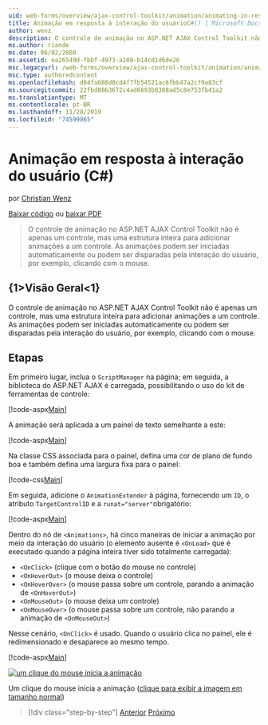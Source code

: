 ```yaml
---
uid: web-forms/overview/ajax-control-toolkit/animation/animating-in-response-to-user-interaction-cs
title: Animação em resposta à interação do usuárioC#() | Microsoft Docs
author: wenz
description: O controle de animação no ASP.NET AJAX Control Toolkit não é apenas um controle, mas uma estrutura inteira para adicionar animações a um controle. As animações podem Star...
ms.author: riande
ms.date: 06/02/2008
ms.assetid: ea26549d-fbbf-4973-a108-b14cd1d6de26
msc.legacyurl: /web-forms/overview/ajax-control-toolkit/animation/animating-in-response-to-user-interaction-cs
msc.type: authoredcontent
ms.openlocfilehash: d04fa680d0cd4f7fb54521ac6fbb47a2cf9a83cf
ms.sourcegitcommit: 22fbd8863672c4ad6693b8388ad5c8e753fb41a2
ms.translationtype: MT
ms.contentlocale: pt-BR
ms.lasthandoff: 11/28/2019
ms.locfileid: "74599865"
---
```

# <a name="animating-in-response-to-user-interaction-c"></a>Animação em resposta à interação do usuário (C#)

por [Christian Wenz](https://github.com/wenz)

[Baixar código](https://download.microsoft.com/download/f/9/a/f9a26acd-8df4-4484-8a18-199e4598f411/Animation6.cs.zip) ou [baixar PDF](https://download.microsoft.com/download/6/7/1/6718d452-ff89-4d3f-a90e-c74ec2d636a3/animation6CS.pdf)

> O controle de animação no ASP.NET AJAX Control Toolkit não é apenas um controle, mas uma estrutura inteira para adicionar animações a um controle. As animações podem ser iniciadas automaticamente ou podem ser disparadas pela interação do usuário, por exemplo, clicando com o mouse.

## <a name="overview"></a>{1&gt;Visão Geral&lt;1}

O controle de animação no ASP.NET AJAX Control Toolkit não é apenas um controle, mas uma estrutura inteira para adicionar animações a um controle. As animações podem ser iniciadas automaticamente ou podem ser disparadas pela interação do usuário, por exemplo, clicando com o mouse.

## <a name="steps"></a>Etapas

Em primeiro lugar, inclua o `ScriptManager` na página; em seguida, a biblioteca do ASP.NET AJAX é carregada, possibilitando o uso do kit de ferramentas de controle:

[!code-aspx[Main](animating-in-response-to-user-interaction-cs/samples/sample1.aspx)]

A animação será aplicada a um painel de texto semelhante a este:

[!code-aspx[Main](animating-in-response-to-user-interaction-cs/samples/sample2.aspx)]

Na classe CSS associada para o painel, defina uma cor de plano de fundo boa e também defina uma largura fixa para o painel:

[!code-css[Main](animating-in-response-to-user-interaction-cs/samples/sample3.css)]

Em seguida, adicione o `AnimationExtender` à página, fornecendo um `ID`, o atributo `TargetControlID` e a `runat="server"`obrigatório:

[!code-aspx[Main](animating-in-response-to-user-interaction-cs/samples/sample4.aspx)]

Dentro do nó de `<Animations>`, há cinco maneiras de iniciar a animação por meio da interação do usuário (o elemento ausente é `<OnLoad>` que é executado quando a página inteira tiver sido totalmente carregada):

- `<OnClick>` (clique com o botão do mouse no controle)
- `<OnHoverOut>` (o mouse deixa o controle)
- `<OnHoverOver>` (o mouse passa sobre um controle, parando a animação de `<OnHoverOut>`)
- `<OnMouseOut>` (o mouse deixa um controle)
- `<OnMouseOver>` (o mouse passa sobre um controle, não parando a animação de `<OnMouseOut>`)

Nesse cenário, `<OnClick>` é usado. Quando o usuário clica no painel, ele é redimensionado e desaparece ao mesmo tempo.

[!code-aspx[Main](animating-in-response-to-user-interaction-cs/samples/sample5.aspx)]

[![um clique do mouse inicia a animação](animating-in-response-to-user-interaction-cs/_static/image2.png)](animating-in-response-to-user-interaction-cs/_static/image1.png)

Um clique do mouse inicia a animação ([clique para exibir a imagem em tamanho normal](animating-in-response-to-user-interaction-cs/_static/image3.png))

> [!div class="step-by-step"]
> [Anterior](picking-one-animation-out-of-a-list-cs.md)
> [Próximo](disabling-actions-during-animation-cs.md)
